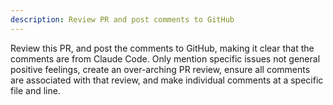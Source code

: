 ```yaml
---
description: Review PR and post comments to GitHub
---
```


Review this PR, and post the comments to GitHub, making it clear that the comments are from Claude Code. Only mention specific issues not general positive feelings, create an over-arching PR review, ensure all comments are associated with that review, and make individual comments at a specific file and line.
